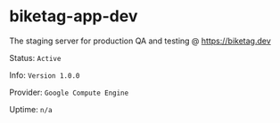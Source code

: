 # biketag-app-dev
The staging server for production QA and testing @ https://biketag.dev

Status: `Active`

Info: `Version 1.0.0`

Provider: `Google Compute Engine`

Uptime: `n/a`
